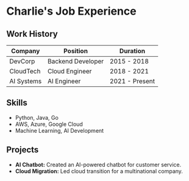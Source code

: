 # Charlie's Job Experience

## Work History

| Company         | Position        | Duration       |
|----------------|----------------|---------------|
| DevCorp        | Backend Developer | 2015 - 2018 |
| CloudTech      | Cloud Engineer  | 2018 - 2021 |
| AI Systems     | AI Engineer     | 2021 - Present |

## Skills

- Python, Java, Go
- AWS, Azure, Google Cloud
- Machine Learning, AI Development

## Projects

- **AI Chatbot:** Created an AI-powered chatbot for customer service.
- **Cloud Migration:** Led cloud transition for a multinational company.
